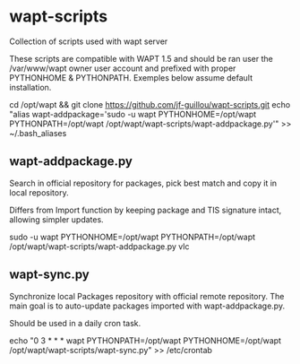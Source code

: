 # wapt-scripts
Collection of scripts used with wapt server

These scripts are compatible with WAPT 1.5 and should be ran user the /var/www/wapt owner user account and prefixed with proper PYTHONHOME & PYTHONPATH.
Exemples below assume default installation.

  cd /opt/wapt && git clone https://github.com/jf-guillou/wapt-scripts.git
  echo "alias wapt-addpackage='sudo -u wapt PYTHONHOME=/opt/wapt PYTHONPATH=/opt/wapt /opt/wapt/wapt-scripts/wapt-addpackage.py'" >> ~/.bash_aliases

## wapt-addpackage.py

Search in official repository for packages, pick best match and copy it in local repository.

Differs from Import function by keeping package and TIS signature intact, allowing simpler updates.

  sudo -u wapt PYTHONHOME=/opt/wapt PYTHONPATH=/opt/wapt /opt/wapt/wapt-scripts/wapt-addpackage.py vlc

## wapt-sync.py

Synchronize local Packages repository with official remote repository.
The main goal is to auto-update packages imported with wapt-addpackage.py.

Should be used in a daily cron task.

  echo "0  3    * * *   wapt    PYTHONPATH=/opt/wapt PYTHONHOME=/opt/wapt /opt/wapt/wapt-scripts/wapt-sync.py" >> /etc/crontab
